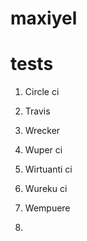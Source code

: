 # maxiyel

tests
==============
1. Circle ci
2. Travis


3. Wrecker


4. Wuper ci
5. Wirtuanti ci
6. Wureku ci
7. Wempuere
8.
